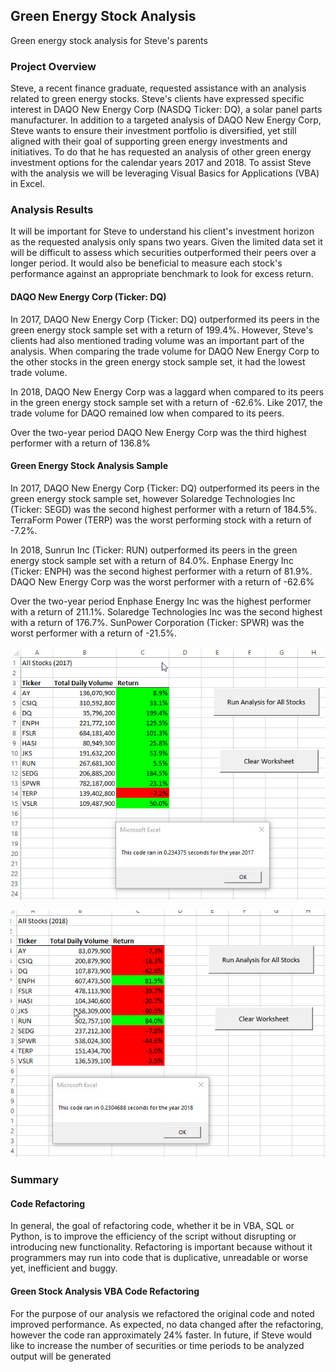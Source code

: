 ## Green Energy Stock Analysis
Green energy stock analysis for Steve's parents

### Project Overview

Steve, a recent finance graduate, requested assistance with an analysis related to green energy stocks. Steve's clients have expressed specific interest in DAQO New Energy Corp (NASDQ Ticker: DQ), a solar panel parts manufacturer. In addition to a targeted analysis of DAQO New Energy Corp, Steve wants to ensure their investment portfolio is diversified, yet still aligned with their goal of supporting green energy investments and initiatives. To do that he has requested an analysis of other green energy investment options for the calendar years 2017 and 2018. To assist Steve with the analysis we will be leveraging Visual Basics for Applications (VBA) in Excel. 


### Analysis Results
It will be important for Steve to understand his client's investment horizon as the requested analysis only spans two years. Given the limited data set it will be difficult to assess which securities outperformed their peers over a longer period. It would also be beneficial to measure each stock's performance against an appropriate benchmark to look for excess return.

#### DAQO New Energy Corp (Ticker: DQ)
In 2017, DAQO New Energy Corp (Ticker: DQ) outperformed its peers in the green energy stock sample set with a return of 199.4%. However, Steve's clients had also mentioned trading volume was an important part of the analysis. When comparing the trade volume for DAQO New Energy Corp to the other stocks in the green energy stock sample set, it had the lowest trade volume.

In 2018, DAQO New Energy Corp was a laggard when compared to its peers in the green energy stock sample set with a return of -62.6%. Like 2017, the trade volume for DAQO remained low when compared to its peers.

Over the two-year period DAQO New Energy Corp was the third highest performer with a return of 136.8%

#### Green Energy Stock Analysis Sample
In 2017, DAQO New Energy Corp (Ticker: DQ) outperformed its peers in the green energy stock sample set, however Solaredge Technologies Inc (Ticker: SEGD) was the second highest performer with a return of 184.5%. TerraForm Power (TERP) was the worst performing stock with a return of -7.2%.

In 2018, Sunrun Inc (Ticker: RUN) outperformed its peers in the green energy stock sample set with a return of 84.0%. Enphase Energy Inc (Ticker: ENPH) was the second highest performer with a return of 81.9%. DAQO New Energy Corp was the worst performer with a return of -62.6%

Over the two-year period Enphase Energy Inc was the highest performer with a return of 211.1%. Solaredge Technologies Inc was the second highest with a return of 176.7%. SunPower Corporation (Ticker: SPWR) was the worst performer with a return of -21.5%.

![](https://github.com/NAppazeller/stock-analysis/blob/main/Resources/2017%20Refactor%20Execution%20Time.jpg)

![](https://github.com/NAppazeller/stock-analysis/blob/df86747be99e3c90483bd4a956402e8062aff0f9/Resources/2018%20Refactor%20Execution%20Time.jpg)

### Summary
#### Code Refactoring
In general, the goal of refactoring code, whether it be in VBA, SQL or Python, is to improve the efficiency of the script without disrupting or introducing new functionality. Refactoring is important because without it programmers may run into code that is duplicative, unreadable or worse yet, inefficient and buggy. 


#### Green Stock Analysis VBA Code Refactoring
For the purpose of our analysis we refactored the original code and noted improved performance. As expected, no data changed after the refactoring, however the code ran approximately 24% faster. In future, if Steve would like to increase the number of securities or time periods to be analyzed output will be generated 


